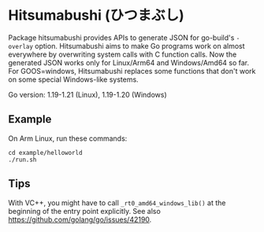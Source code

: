 # Hitsumabushi (ひつまぶし)

Package hitsumabushi provides APIs to generate JSON for go-build's `-overlay` option.
Hitsumabushi aims to make Go programs work on almost everywhere by overwriting system calls with C function calls.
Now the generated JSON works only for Linux/Arm64 and Windows/Amd64 so far.
For GOOS=windows, Hitsumabushi replaces some functions that don't work on some special Windows-like systems.

Go version: 1.19-1.21 (Linux), 1.19-1.20 (Windows)

## Example

On Arm Linux, run these commands:

```
cd example/helloworld
./run.sh
```

## Tips

With VC++, you might have to call `_rt0_amd64_windows_lib()` at the beginning of the entry point explicitly.
See also https://github.com/golang/go/issues/42190.

